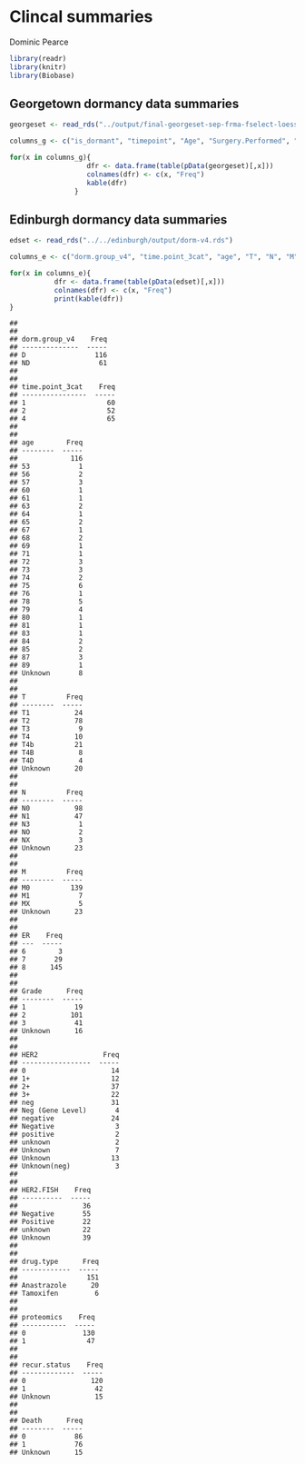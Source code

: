 Clincal summaries
================
Dominic Pearce

``` r
library(readr)
library(knitr)
library(Biobase)
```

Georgetown dormancy data summaries
----------------------------------

``` r
georgeset <- read_rds("../output/final-georgeset-sep-frma-fselect-loess-clin-cb.Rds")

columns_g <- c("is_dormant", "timepoint", "Age", "Surgery.Performed", "T", "N", "M", "ER", "Diagnostic.CB.Grade", "HER2.IHC", "HER2.FISH", "Overall.HER2", "No.of.Pos.Nodes", "Chemo", "Radiotherapy", "ET.Drugs", "Any.Recurrence", "Alive.Dead", "is_freshfrozen")

for(x in columns_g){
                   dfr <- data.frame(table(pData(georgeset)[,x]))
                   colnames(dfr) <- c(x, "Freq")
                   kable(dfr)
                } 
```

Edinburgh dormancy data summaries
---------------------------------

``` r
edset <- read_rds("../../edinburgh/output/dorm-v4.rds")

columns_e <- c("dorm.group_v4", "time.point_3cat", "age", "T", "N", "M", "ER", "Grade", "HER2", "HER2.FISH", "drug.type", "proteomics", "recur.status", "Death")

for(x in columns_e){
           dfr <- data.frame(table(pData(edset)[,x]))
           colnames(dfr) <- c(x, "Freq")
           print(kable(dfr))
}
```

    ## 
    ## 
    ## dorm.group_v4    Freq
    ## --------------  -----
    ## D                 116
    ## ND                 61
    ## 
    ## 
    ## time.point_3cat    Freq
    ## ----------------  -----
    ## 1                    60
    ## 2                    52
    ## 4                    65
    ## 
    ## 
    ## age        Freq
    ## --------  -----
    ##             116
    ## 53            1
    ## 56            2
    ## 57            3
    ## 60            1
    ## 61            1
    ## 63            2
    ## 64            1
    ## 65            2
    ## 67            1
    ## 68            2
    ## 69            1
    ## 71            1
    ## 72            3
    ## 73            3
    ## 74            2
    ## 75            6
    ## 76            1
    ## 78            5
    ## 79            4
    ## 80            1
    ## 81            1
    ## 83            1
    ## 84            2
    ## 85            2
    ## 87            3
    ## 89            1
    ## Unknown       8
    ## 
    ## 
    ## T          Freq
    ## --------  -----
    ## T1           24
    ## T2           78
    ## T3            9
    ## T4           10
    ## T4b          21
    ## T4B           8
    ## T4D           4
    ## Unknown      20
    ## 
    ## 
    ## N          Freq
    ## --------  -----
    ## N0           98
    ## N1           47
    ## N3            1
    ## NO            2
    ## NX            3
    ## Unknown      23
    ## 
    ## 
    ## M          Freq
    ## --------  -----
    ## M0          139
    ## M1            7
    ## MX            5
    ## Unknown      23
    ## 
    ## 
    ## ER    Freq
    ## ---  -----
    ## 6        3
    ## 7       29
    ## 8      145
    ## 
    ## 
    ## Grade      Freq
    ## --------  -----
    ## 1            19
    ## 2           101
    ## 3            41
    ## Unknown      16
    ## 
    ## 
    ## HER2                Freq
    ## -----------------  -----
    ## 0                     14
    ## 1+                    12
    ## 2+                    37
    ## 3+                    22
    ## neg                   31
    ## Neg (Gene Level)       4
    ## negative              24
    ## Negative               3
    ## positive               2
    ## unknown                2
    ## Unknown                7
    ## Unknown               13
    ## Unknown(neg)           3
    ## 
    ## 
    ## HER2.FISH    Freq
    ## ----------  -----
    ##                36
    ## Negative       55
    ## Positive       22
    ## unknown        22
    ## Unknown        39
    ## 
    ## 
    ## drug.type      Freq
    ## ------------  -----
    ##                 151
    ## Anastrazole      20
    ## Tamoxifen         6
    ## 
    ## 
    ## proteomics    Freq
    ## -----------  -----
    ## 0              130
    ## 1               47
    ## 
    ## 
    ## recur.status    Freq
    ## -------------  -----
    ## 0                120
    ## 1                 42
    ## Unknown           15
    ## 
    ## 
    ## Death      Freq
    ## --------  -----
    ## 0            86
    ## 1            76
    ## Unknown      15

